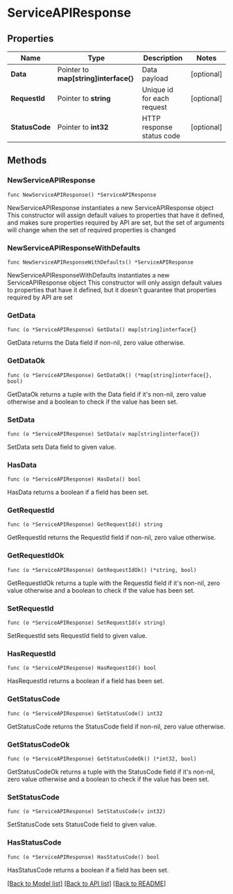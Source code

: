 # ServiceAPIResponse

## Properties

Name | Type | Description | Notes
------------ | ------------- | ------------- | -------------
**Data** | Pointer to **map[string]interface{}** | Data payload | [optional] 
**RequestId** | Pointer to **string** | Unique id for each request | [optional] 
**StatusCode** | Pointer to **int32** | HTTP response status code | [optional] 

## Methods

### NewServiceAPIResponse

`func NewServiceAPIResponse() *ServiceAPIResponse`

NewServiceAPIResponse instantiates a new ServiceAPIResponse object
This constructor will assign default values to properties that have it defined,
and makes sure properties required by API are set, but the set of arguments
will change when the set of required properties is changed

### NewServiceAPIResponseWithDefaults

`func NewServiceAPIResponseWithDefaults() *ServiceAPIResponse`

NewServiceAPIResponseWithDefaults instantiates a new ServiceAPIResponse object
This constructor will only assign default values to properties that have it defined,
but it doesn't guarantee that properties required by API are set

### GetData

`func (o *ServiceAPIResponse) GetData() map[string]interface{}`

GetData returns the Data field if non-nil, zero value otherwise.

### GetDataOk

`func (o *ServiceAPIResponse) GetDataOk() (*map[string]interface{}, bool)`

GetDataOk returns a tuple with the Data field if it's non-nil, zero value otherwise
and a boolean to check if the value has been set.

### SetData

`func (o *ServiceAPIResponse) SetData(v map[string]interface{})`

SetData sets Data field to given value.

### HasData

`func (o *ServiceAPIResponse) HasData() bool`

HasData returns a boolean if a field has been set.

### GetRequestId

`func (o *ServiceAPIResponse) GetRequestId() string`

GetRequestId returns the RequestId field if non-nil, zero value otherwise.

### GetRequestIdOk

`func (o *ServiceAPIResponse) GetRequestIdOk() (*string, bool)`

GetRequestIdOk returns a tuple with the RequestId field if it's non-nil, zero value otherwise
and a boolean to check if the value has been set.

### SetRequestId

`func (o *ServiceAPIResponse) SetRequestId(v string)`

SetRequestId sets RequestId field to given value.

### HasRequestId

`func (o *ServiceAPIResponse) HasRequestId() bool`

HasRequestId returns a boolean if a field has been set.

### GetStatusCode

`func (o *ServiceAPIResponse) GetStatusCode() int32`

GetStatusCode returns the StatusCode field if non-nil, zero value otherwise.

### GetStatusCodeOk

`func (o *ServiceAPIResponse) GetStatusCodeOk() (*int32, bool)`

GetStatusCodeOk returns a tuple with the StatusCode field if it's non-nil, zero value otherwise
and a boolean to check if the value has been set.

### SetStatusCode

`func (o *ServiceAPIResponse) SetStatusCode(v int32)`

SetStatusCode sets StatusCode field to given value.

### HasStatusCode

`func (o *ServiceAPIResponse) HasStatusCode() bool`

HasStatusCode returns a boolean if a field has been set.


[[Back to Model list]](../README.md#documentation-for-models) [[Back to API list]](../README.md#documentation-for-api-endpoints) [[Back to README]](../README.md)


